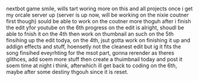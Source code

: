 nextbot game
smile, wills tart woring more on this and all projects once i get my orcale server up
(server is up now, will be working on the nixie coutner first though)
sould be able to work on the coutner more thoguh after i finish the edit yfor youtube on the 6th
progress on the edit is alright, shoudl be able to fnish it on the 4th then work on thumbnail an such on the 5th
finsihing up the edit todya, on the 4th, jsut gotta work on finishing it up and addign effects and stuff, hoensetly not the cleanest edit but ig it fits the song
finsihed eveyrhting for the msot part, gonna rerender as theres glithces, add soem more stuff then create a thuimbnail today and post it soem time at night i think, afterwhich ill get back to coding on the 6th, maybe after some destiny thgouh since it is reset.
